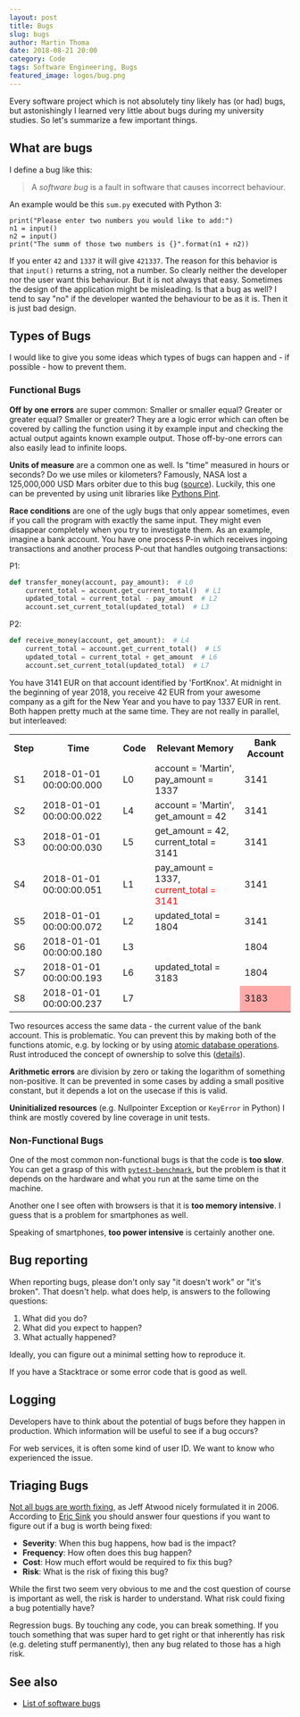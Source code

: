 ```yaml
---
layout: post
title: Bugs
slug: bugs
author: Martin Thoma
date: 2018-08-21 20:00
category: Code
tags: Software Engineering, Bugs
featured_image: logos/bug.png
---
```

Every software project which is not absolutely tiny likely has (or had) bugs,
but astonishingly I learned very little about bugs during my university
studies. So let's summarize a few important things.


## What are bugs

I define a bug like this:

> A *software bug* is a fault in software that causes incorrect behaviour.

An example would be this `sum.py` executed with Python 3:

    print("Please enter two numbers you would like to add:")
    n1 = input()
    n2 = input()
    print("The summ of those two numbers is {}".format(n1 + n2))

If you enter `42` and `1337` it will give `421337`. The reason for this
behavior is that `input()` returns a string, not a number. So clearly neither
the developer nor the user want this behaviour. But it is not always that easy.
Sometimes the design of the application might be misleading. Is that a bug as
well? I tend to say "no" if the developer wanted the behaviour to be as it is.
Then it is just bad design.


## Types of Bugs

I would like to give you some ideas which types of bugs can happen and - if
possible - how to prevent them.

### Functional Bugs

**Off by one errors** are super common: Smaller or smaller equal? Greater or
greater equal? Smaller or greater? They are a logic error which can often be
covered by calling the function using it by example input and checking the
actual output againts known example output. Those off-by-one errors can also
easily lead to infinite loops.

**Units of measure** are a common one as well. Is "time" measured in hours or
seconds? Do we use miles or kilometers? Famously, NASA lost a 125,000,000 USD Mars orbiter due to this bug ([source](https://en.wikipedia.org/wiki/Mars_Climate_Orbiter#Cause_of_failure)).
Luckily, this one can be prevented
by using unit libraries like [Pythons Pint](https://pint.readthedocs.io/en/latest/).

**Race conditions** are one of the ugly bugs that only appear sometimes, even
if you call the program with exactly the same input. They might even disappear
completely when you try to investigate them. As an example, imagine a bank
account. You have one process P-in which receives ingoing transactions and
another process P-out that handles outgoing transactions:

P1:

```python
def transfer_money(account, pay_amount):  # L0
    current_total = account.get_current_total()  # L1
    updated_total = current_total - pay_amount  # L2
    account.set_current_total(updated_total)  # L3
```

P2:

```python
def receive_money(account, get_amount):  # L4
    current_total = account.get_current_total()  # L5
    updated_total = current_total + get_amount  # L6
    account.set_current_total(updated_total)  # L7
```

You have 3141 EUR on that account identified by 'FortKnox'. At midnight in the
beginning of year 2018, you receive 42 EUR from your awesome company as a gift
for the New Year and you have to pay 1337 EUR in rent. Both happen pretty much
at the same time. They are not really in parallel, but interleaved:

<table class="table">
    <tr>
        <th>Step</th>
        <th>Time</th>
        <th>Code</th>
        <th>Relevant Memory</th>
        <th>Bank Account</th>
    </tr>
    <tr>
        <td>S1</td>
        <td>2018-01-01 00:00:00.000</td>
        <td>L0</td>
        <td>account = 'Martin', pay_amount = 1337</td>
        <td>3141</td>
    </tr>
    <tr>
        <td>S2</td>
        <td>2018-01-01 00:00:00.022</td>
        <td>L4</td>
        <td>account = 'Martin', get_amount = 42</td>
        <td>3141</td>
    </tr>
    <tr>
        <td>S3</td>
        <td>2018-01-01 00:00:00.030</td>
        <td>L5</td>
        <td>get_amount = 42, current_total = 3141</td>
        <td>3141</td>
    </tr>
    <tr>
        <td>S4</td>
        <td>2018-01-01 00:00:00.051</td>
        <td>L1</td>
        <td>pay_amount = 1337, <span style="color: red">current_total = 3141</span></td>
        <td>3141</td>
    </tr>
    <tr>
        <td>S5</td>
        <td>2018-01-01 00:00:00.072</td>
        <td>L2</td>
        <td>updated_total = 1804</td>
        <td>3141</td>
    </tr>
    <tr>
        <td>S6</td>
        <td>2018-01-01 00:00:00.180</td>
        <td>L3</td>
        <td></td>
        <td>1804</td>
    </tr>
    <tr>
        <td>S7</td>
        <td>2018-01-01 00:00:00.193</td>
        <td>L6</td>
        <td>updated_total = 3183</td>
        <td>1804</td>
    </tr>
    <tr>
        <td>S8</td>
        <td>2018-01-01 00:00:00.237</td>
        <td>L7</td>
        <td></td>
        <td style="background-color: #ffa9a9;">3183</td>
    </tr>
</table>

Two resources access the same data - the current value of the bank account.
This is problematic. You can prevent this by making both of the functions atomic, e.g. by locking
or by using [atomic database operations](https://en.wikipedia.org/wiki/Atomicity_(database_systems)).
Rust introduced the concept of ownership to solve this ([details](https://doc.rust-lang.org/nomicon/races.html)).

**Arithmetic errors** are division by zero or taking the logarithm of something
non-positive. It can be prevented in some cases by adding a small positive
constant, but it depends a lot on the usecase if this is valid.

**Uninitialized resources** (e.g. Nullpointer Exception or `KeyError` in Python)
I think are mostly covered by line coverage in unit tests.


### Non-Functional Bugs

One of the most common non-functional bugs is that the code is **too slow**.
You can get a grasp of this with [`pytest-benchmark`](https://pypi.org/project/pytest-benchmark/),
but the problem is that it depends on the hardware and what you run at the same
time on the machine.

Another one I see often with browsers is that it is **too memory intensive**.
I guess that is a problem for smartphones as well.

Speaking of smartphones, **too power intensive** is certainly another one.


## Bug reporting

When reporting bugs, please don't only say "it doesn't work" or "it's broken".
That doesn't help. what does help, is answers to the following questions:

1. What did you do?
2. What did you expect to happen?
3. What actually happened?

Ideally, you can figure out a minimal setting how to reproduce it.

If you have a Stacktrace or some error code that is good as well.


## Logging

Developers have to think about the potential of bugs before they happen in
production. Which information will be useful to see if a bug occurs?

For web services, it is often some kind of user ID. We want to know who
experienced the issue.


## Triaging Bugs

[Not all bugs are worth fixing](https://blog.codinghorror.com/not-all-bugs-are-worth-fixing/),
as Jeff Atwood nicely formulated it in 2006. According to [Eric Sink](https://ericsink.com/articles/Four_Questions.html)
you should answer four questions if you want to figure out if a bug is worth
being fixed:

* **Severity**: When this bug happens, how bad is the impact?
* **Frequency**: How often does this bug happen?
* **Cost**: How much effort would be required to fix this bug?
* **Risk**: What is the risk of fixing this bug?

While the first two seem very obvious to me and the cost question of course
is important as well, the risk is harder to understand. What risk could fixing
a bug potentially have?

Regression bugs. By touching any code, you can break something. If you touch
something that was super hard to get right or that inherently has risk (e.g.
deleting stuff permanently), then any bug related to those has a high risk.


## See also

* [List of software bugs](https://en.wikipedia.org/wiki/List_of_software_bugs)
